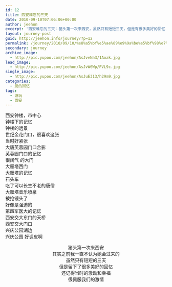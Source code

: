 ```yaml
---
id: 12
title: 西安难忘的三天
date: 2010-09-10T07:06:06+00:00
author: jeehon
excerpt: '西安难忘的三天：猪头第一次来西安，虽然只有短短三天，但是有很多美好的回忆！  2008-04-26~2008-04-28'
layout: journey-post
guid: http://jeehon.info/journey/?p=12
permalink: /journey/2010/09/10/%e8%a5%bf%e5%ae%89%e9%9a%be%e5%bf%98%e7%9a%84%e4%b8%89%e5%a4%a9/
secondary: journey
archive_image:
  - http://pic.yupoo.com/jeehon/AsJveNa3/1Aoak.jpg
lead_image:
  - http://pic.yupoo.com/jeehon/AsJvW6Wp/PVL9c.jpg
single_image:
  - http://pic.yupoo.com/jeehon/AsJuE313/h29m9.jpg
categories:
  - 爱的回忆
tags:
  - 游玩
  - 西安
---
```

<div class="wp-caption aligncenter" style="width: 510px;">
  <img src="http://pic.yupoo.com/jeehon/AsIFMZcE/medium.jpg" alt="" /><br /> 西安钟楼，市中心
</div>

<div class="wp-caption aligncenter" style="width: 510px;">
  <img src="http://pic.yupoo.com/jeehon/AsIFNFVN/medium.jpg" alt="" /><br /> 钟楼下的记忆
</div>

<div class="wp-caption aligncenter" style="width: 510px;">
  <img src="http://pic.yupoo.com/jeehon/AsIFOJ4k/medium.jpg" alt="" /><br /> 钟楼的远景
</div>

<div class="wp-caption aligncenter" style="width: 510px;">
  <img src="http://pic.yupoo.com/jeehon/AsIFPHDH/medium.jpg" alt="" /><br /> 世纪金花门口，很喜欢这张
</div>

<div class="wp-caption aligncenter" style="width: 510px;">
  <img src="http://pic.yupoo.com/jeehon/AsIFQJXt/medium.jpg" alt="" /><br /> 当时好紧张
</div>

<div class="wp-caption aligncenter" style="width: 510px;">
  <img src="http://pic.yupoo.com/jeehon/AsIFRQNO/medium.jpg" alt="" /><br /> 大唐芙蓉园门口合影
</div>

<div class="wp-caption aligncenter" style="width: 510px;">
  <img src="http://pic.yupoo.com/jeehon/AsIFSIVs/medium.jpg" alt="" /><br /> 芙蓉园门口的记忆
</div>

<div class="wp-caption aligncenter" style="width: 510px;">
  <img src="http://pic.yupoo.com/jeehon/AsIFTJ3B/medium.jpg" alt="" /><br /> 很阔气 的大门
</div>

<div class="wp-caption aligncenter" style="width: 510px;">
  <img src="http://pic.yupoo.com/jeehon/AsIFUNUW/medium.jpg" alt="" /><br /> 大雁塔西门
</div>

<div class="wp-caption aligncenter" style="width: 510px;">
  <img src="http://pic.yupoo.com/jeehon/AsIFWE3J/medium.jpg" alt="" /><br /> 大雁塔的记忆
</div>

<div class="wp-caption aligncenter" style="width: 510px;">
  <img src="http://pic.yupoo.com/jeehon/AsIFXPJO/medium.jpg" alt="" /><br /> 石头车
</div>

<div class="wp-caption aligncenter" style="width: 510px;">
  <img src="http://pic.yupoo.com/jeehon/AsIFYZwL/medium.jpg" alt="" /><br /> 吃了可以长生不老的唐僧
</div>

<div class="wp-caption aligncenter" style="width: 510px;">
  <img src="http://pic.yupoo.com/jeehon/AsIG0lcG/medium.jpg" alt="" /><br /> 大雁塔音乐喷泉
</div>

<div class="wp-caption aligncenter" style="width: 510px;">
  <img src="http://pic.yupoo.com/jeehon/AsIG1JbS/medium.jpg" alt="" /><br /> 被抢镜头了
</div>

<div class="wp-caption aligncenter" style="width: 510px;">
  <img src="http://pic.yupoo.com/jeehon/AsIG3abM/medium.jpg" alt="" /><br /> 好像是强迫的
</div>

<div class="wp-caption aligncenter" style="width: 510px;">
  <img src="http://pic.yupoo.com/jeehon/AsIG6vm6/medium.jpg" alt="" /><br /> 第四军医大的记忆
</div>

<div class="wp-caption aligncenter" style="width: 510px;">
  <img src="http://pic.yupoo.com/jeehon/AsIG8wNL/medium.jpg" alt="" /><br /> 西安交大东门的天桥
</div>

<div class="wp-caption aligncenter" style="width: 510px;">
  <img src="http://pic.yupoo.com/jeehon/AsIG9c2F/medium.jpg" alt="" /><br /> 西安交大门口
</div>

<div class="wp-caption aligncenter" style="width: 510px;">
  <img src="http://pic.yupoo.com/jeehon/AsIGazCX/medium.jpg" alt="" /><br /> 兴庆公园湖边
</div>

<div class="wp-caption aligncenter" style="width: 510px;">
  <img src="http://pic.yupoo.com/jeehon/AsIGce6O/medium.jpg" alt="" /><br /> 兴庆公园 好调皮啊
</div>

<p style="text-align: center;">
  猪头第一次来西安<br /> 其实之前我一直不认为她会过来的<br /> 虽然只有短短的三天<br /> 但是留下了很多美好的回忆<br /> 还记得当时的激动和幸福<br /> 很佩服我们的激情
</p>
